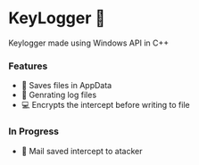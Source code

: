 # KeyLogger :key:

Keylogger made using Windows API in C++

### Features

- :open_file_folder: Saves files in AppData
- :page_facing_up: Genrating log files
- :computer: Encrypts the intercept before writing to file

### In Progress

- :satellite: Mail saved intercept to atacker
